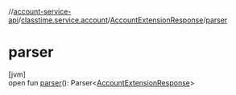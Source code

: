 //[account-service-api](../../../index.md)/[classtime.service.account](../index.md)/[AccountExtensionResponse](index.md)/[parser](parser.md)

# parser

[jvm]\
open fun [parser](parser.md)(): Parser&lt;[AccountExtensionResponse](index.md)&gt;
